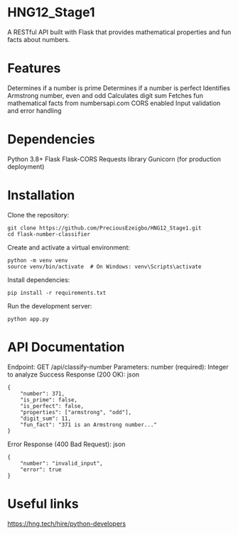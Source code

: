 # HNG12_Stage1
A RESTful API built with Flask that provides mathematical properties and fun facts about numbers.

# Features
Determines if a number is prime
Determines if a number is perfect
Identifies Armstrong number, even and odd
Calculates digit sum
Fetches fun mathematical facts from numbersapi.com
CORS enabled
Input validation and error handling

# Dependencies
Python 3.8+
Flask
Flask-CORS
Requests library
Gunicorn (for production deployment)

# Installation
Clone the repository:
```
git clone https://github.com/PreciousEzeigbo/HNG12_Stage1.git
cd flask-number-classifier
```

Create and activate a virtual environment:
```
python -m venv venv
source venv/bin/activate  # On Windows: venv\Scripts\activate
```

Install dependencies:
```
pip install -r requirements.txt
```
Run the development server:
```
python app.py
```

# API Documentation
Endpoint: GET /api/classify-number
Parameters:
number (required): Integer to analyze
Success Response (200 OK):
json
```
{
    "number": 371,
    "is_prime": false,
    "is_perfect": false,
    "properties": ["armstrong", "odd"],
    "digit_sum": 11,
    "fun_fact": "371 is an Armstrong number..."
}
```
Error Response (400 Bad Request):
json
```
{
    "number": "invalid_input",
    "error": true
}
```

# Useful links
https://hng.tech/hire/python-developers
